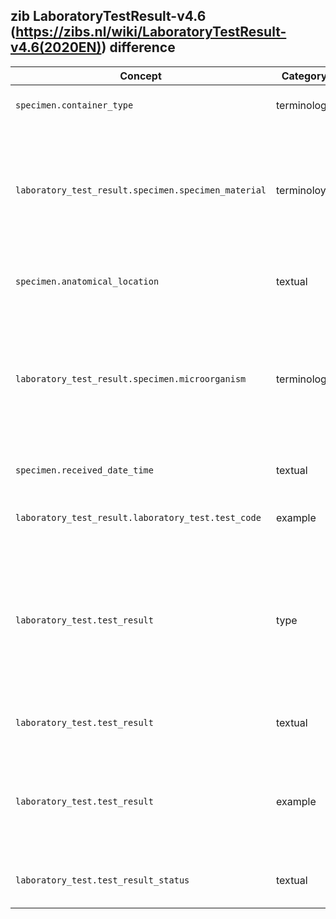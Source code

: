 ## zib LaboratoryTestResult-v4.6 (https://zibs.nl/wiki/LaboratoryTestResult-v4.6(2020EN)) difference

| Concept         | Category          | Description                             | 
|-----------------|-------------------|-----------------------------------------|
|`specimen.container_type`| terminology | Relaxed binding from required to preferred. ([zib ticket #1552](https://bits.nictiz.nl/browse/ZIB-1552))|
|`laboratory_test_result.specimen.specimen_material`| terminoloy | Replaced SpecimenMaterial valueset values from a SNOMED descendent-of 105590001 (Substance) to a descendent-of 123038009 (Specimen). |
|`specimen.anatomical_location`| textual | Changed anatomic to anatomical in definition. ([zib ticket #1551](https://bits.nictiz.nl/browse/ZIB-1551))| 
|`laboratory_test_result.specimen.microorganism` | terminology | Replaced Dutch reference set for Microorganism by chanching the SNOMED hierarchy 2581000146104 (Dutch microorganism simple reference set) to 410607006 (Organism). |
|`specimen.received_date_time`| textual | Removed sentence 'This is the issue...' ([zib ticket #1551](https://bits.nictiz.nl/browse/ZIB-1551))|
|`laboratory_test_result.laboratory_test.test_code` | example | Replaced unstructured example with a LOINC code.| 
|`laboratory_test.test_result`| type | The zib datatype 'ANY' was incorrectly exported as only a 'string', likely because Forge was giving an (incorrect) warning. The element has been made polymorphic by allowing all the `Observation.value[x]` datatype options. | 
|`laboratory_test.test_result`| textual | Added textual guidance to include the unit for quantitative results. | 
|`laboratory_test.test_result`| example | Removed example because it incorrectly used a quantative result as a string datatype. It cannot contain an example because the element is now polymorphic.  | 
|`laboratory_test.test_result_status` | textual | Changed 'an panel/cluster' to 'a panel/cluster' ([zib ticket #1551](https://bits.nictiz.nl/browse/ZIB-1551))|